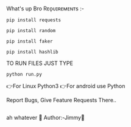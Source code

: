 
What's up Bro
Rᴇᴏ̨ᴜɪʀᴇᴍᴇɴᴛs :-
```
pip install requests

pip install random

pip install faker

pip install hashlib

```
TO RUN FILES JUST TYPE
```
python run.py
```
👉For Linux Python3
👉For android use  Python
  
Report Bugs, Give Feature Requests There..   

##
ah whatever 🤣
Author:-Jimmy🦋

